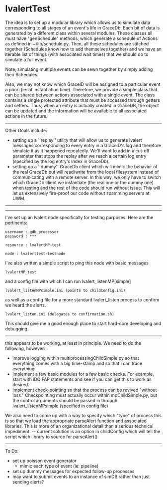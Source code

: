# lvalertTest

The idea is to set up a modular library which allows us to simulate data corresponding to all stages of an event's life in GraceDb. Each bit of data is generated by a different class within several modules. These classes all must have "genSchedule" methods, which generate a schedule of Actions as defined in ~/lib/schedule.py. Then, all these schedules are stitched together (Schedules know how to add themselves together) and we have an iterable list of things (with associated wait times) that we should do to simulate a full event.

Note, simulating multiple evnets can be sewn together by simply adding their Schedules.

Also, we may not know which GraceID will be assigned to a particular event a priori (ie: at instantiation time). Therefore, we provide a simple class that can be shared between actions associated with a single event. The class contains a single protected attribute that must be accessed through getters and setters. Thus, when an entry is actually created in GraceDB, the object can be updated and the information will be available to all associated actions in the future.

--------------------------------------------------

Other Goals include:
  - setting up a ``replay'' utility that will allow us to generate lvalert messages corresponding to every entry in a GraceID's log and therefore simulate it as it happened repeatedly. We'll want to add in a cut-off parameter that stops the replay after we reach a certain log entry (specified by the log entry's index in GraceDb).
  - setting up a ``dummy'' GraceDb client which will mimic the behavior of the real GraceDb but will read/write from the local filesystem instead of communicating with a remote server. In this way, we only have to switch which GraceDb client we instantiate (the real one or the dummy one) when testing and the rest of the code should run without issue. This will let us extensively fire-proof our code without spamming servers at UWM.

--------------------------------------------------
--------------------------------------------------

I've set up an lvalert node specifically for testing purposes. Here are the pertinents:

    username : gdb_processor
    password : ***

    resource : lvalertMP-test

    node : lvalerttest-testnode

I've also written a simple script to ping this node with basic messages

    lvalertMP_test

and a config file with which I can run lvalert_listenMP[simple]

    lvalert_listenMPsimple.ini (points to childConfig.ini)

as well as a config file for a more standard lvalert_listen process to confirm we heard the alerts.

    lvalert_listen.ini (delegates to confirmation.sh)

This should give me a good enough place to start hard-core developing and debugging.

--------------------------------------------------

this appears to be working, at least in principle. We need to do the following, however:

  - improve logging within multiprocessingChildSimple.py so that everything comes with a big time-stamp and so that I can trace everything
  - implement a few basic modules for a few basic checks. For example, start with iDQ FAP statements and see if you can get this to work as desired.
  - implement check-pointing so that the process can be revived "without loss." Checkpointing must actually occur within mpChildSimple.py, but the control arguments should be passed in through lvalert_listenMPsimple (specified in config file)

We also need to come up with a way to specify which "type" of process this is so that we load the appropriate parseAlert function and associated libraries. This is more of an organizational detail than a serious technical impediment.
  -- current solution is an option in childConfig which will tell the script which library to source for parseAlert()

--------------------------------------------------

To Do:

  - set up poisson event generator
    - mimic each type of event (ie: pipeline)
  - set up dummy messages for expected follow-up processes
  - may want to submit events to an instance of simDB rather than just sending alerts?
